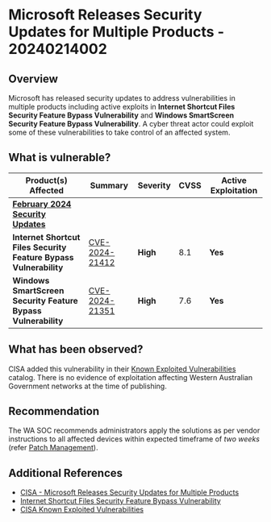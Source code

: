 # Microsoft Releases Security Updates for Multiple Products - 20240214002

## Overview

Microsoft has released security updates to address vulnerabilities in multiple products including active exploits in **Internet Shortcut Files Security Feature Bypass Vulnerability** and **Windows SmartScreen Security Feature Bypass Vulnerability**. A cyber threat actor could exploit some of these vulnerabilities to take control of an affected system.

## What is vulnerable?

| Product(s) Affected                                                                                | Summary                                                                                | Severity | CVSS | Active Exploitation |
| -------------------------------------------------------------------------------------------------- | -------------------------------------------------------------------------------------- | -------- | ---- | ------------------- |
| [**February 2024 Security Updates**](https://msrc.microsoft.com/update-guide/releaseNote/2024-Feb) |                                                                                        |          |      |                     |
| **Internet Shortcut Files Security Feature Bypass Vulnerability**                                  | [CVE-2024-21412](https://msrc.microsoft.com/update-guide/vulnerability/CVE-2024-21412) | **High** | 8.1  | **Yes**             |
| **Windows SmartScreen Security Feature Bypass Vulnerability**                                      | [CVE-2024-21351](https://nvd.nist.gov/vuln/detail/CVE-2024-21351)                      | **High** | 7.6  | **Yes**             |

## What has been observed?

CISA added this vulnerability in their [Known Exploited Vulnerabilities](https://www.cisa.gov/known-exploited-vulnerabilities-catalog) catalog. There is no evidence of exploitation affecting Western Australian Government networks at the time of publishing.

## Recommendation

The WA SOC recommends administrators apply the solutions as per vendor instructions to all affected devices within expected timeframe of *two weeks* (refer [Patch Management](../guidelines/patch-management.md)).

## Additional References

- [CISA - Microsoft Releases Security Updates for Multiple Products](https://www.cisa.gov/news-events/alerts/2024/02/13/microsoft-releases-security-updates-multiple-products)
- [Internet Shortcut Files Security Feature Bypass Vulnerability](https://msrc.microsoft.com/update-guide/en-US/vulnerability/CVE-2024-21412)
- [CISA Known Exploited Vulnerabilities ](https://www.cisa.gov/known-exploited-vulnerabilities-catalog)
